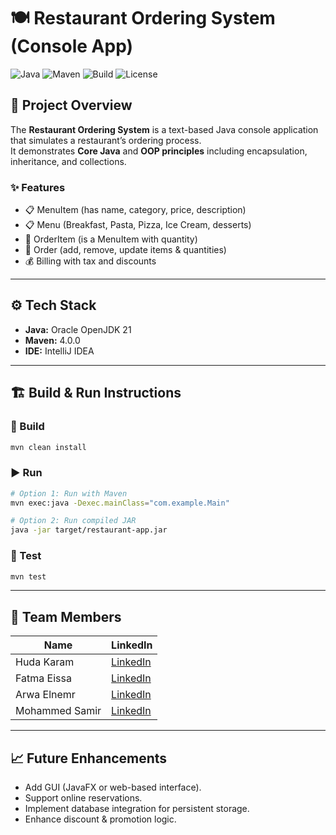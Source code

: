 # 🍽️ Restaurant Ordering System (Console App)

![Java](https://img.shields.io/badge/Java-21-orange)
![Maven](https://img.shields.io/badge/Maven-4.0.0-blue)
![Build](https://img.shields.io/badge/build-passing-brightgreen)
![License](https://img.shields.io/badge/license-MIT-lightgrey)

## 📖 Project Overview
The **Restaurant Ordering System** is a text-based Java console application that simulates a restaurant’s ordering process.  
It demonstrates **Core Java** and **OOP principles** including encapsulation, inheritance, and collections.  

### ✨ Features
- 📋 MenuItem (has name, category, price, description)
- 📋 Menu (Breakfast, Pasta, Pizza, Ice Cream, desserts)
- 🛒 OrderItem (is a MenuItem with quantity)
- 🛒 Order (add, remove, update items & quantities)
- 💰 Billing with tax and discounts

---

## ⚙️ Tech Stack
- **Java:** Oracle OpenJDK 21  
- **Maven:** 4.0.0  
- **IDE:** IntelliJ IDEA  

---

## 🏗️ Build & Run Instructions

### 🔧 Build
```bash
mvn clean install
```

### ▶️ Run
```bash
# Option 1: Run with Maven
mvn exec:java -Dexec.mainClass="com.example.Main"

# Option 2: Run compiled JAR
java -jar target/restaurant-app.jar
```

### 🧪 Test
```bash
mvn test
```

---

## 👥 Team Members
| Name | LinkedIn |
|------|-----------|
| Huda Karam | [LinkedIn](https://www.linkedin.com/in/hoda-karam-ab6009142/) |
| Fatma Eissa | [LinkedIn](http://www.linkedin.com/in/fatma-essa-63a658197) |
| Arwa Elnemr | [LinkedIn](https://www.linkedin.com/in/arwaelnemr/) |
| Mohammed Samir | [LinkedIn](https://www.linkedin.com/in/mohammed-samir-2a6544243/) |

---

## 📈 Future Enhancements
- Add GUI (JavaFX or web-based interface).  
- Support online reservations.  
- Implement database integration for persistent storage.  
- Enhance discount & promotion logic.  
